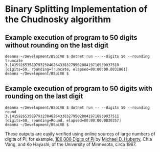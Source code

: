 # Binary Splitting Implementation of the Chudnosky algorithm

## Example execution of program to 50 digits without rounding on the last digit
```
deanna ~/Development/BSpiVB $ dotnet run -- --digits 50 --rounding truncate
3.14159265358979323846264338327950288419716939937510
[digits=50, rounding=Truncate, elapsed=00:00:00.0031861]
deanna ~/Development/BSpiVB $
```

## Example execution of program to 50 digits with rounding on the last digit
```
deanna ~/Development/BSpiVB $ dotnet run -- --digits 50 --rounding round      
3.14159265358979323846264338327950288419716939937511
[digits=50, rounding=Round, elapsed=00:00:00.0030357]
deanna ~/Development/BSpiVB $ 
```

These outputs are easily verified using online sources of large numbers of digits of Pi, for example,
[100,000 Digits of Pi](http://www.geom.uiuc.edu/~huberty/math5337/groupe/digits.html) by
[Michael D. Huberty](https://www.linkedin.com/in/michael-huberty-21612614a/),
Chia Vang, and Ko Hayashi, of the University of Minnesota, circa 1997.
